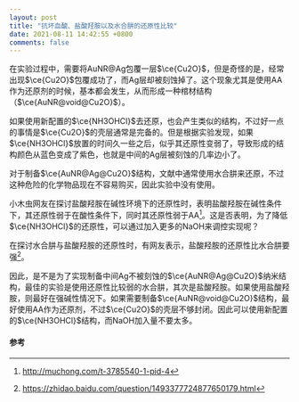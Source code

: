```yaml
---
layout: post
title: "抗坏血酸、盐酸羟胺以及水合肼的还原性比较"
date: 2021-08-11 14:42:55 +0800
comments: false
---
```


在实验过程中，需要将AuNR@Ag包覆一层$\ce{Cu2O}$，但是奇怪的是，经常出现$\ce{Cu2O}$包覆成功了，而Ag层却被刻蚀掉了。这个现象尤其是使用AA作为还原剂的时候，基本都会发生，从而形成一种棺材结构（$\ce{AuNR@void@Cu2O}$）。

如果使用新配置的$\ce{NH3OHCl}$去还原，也会产生类似的结构，不过好一点的事情是$\ce{Cu2O}$的壳层通常是完备的。但是根据实验发现，如果$\ce{NH3OHCl}$放置的时间久一些之后，似乎其还原性变弱了，导致形成的结构颜色从蓝色变成了紫色，也就是中间的Ag层被刻蚀的几率边小了。

对于制备$\ce{AuNR@Ag@Cu2O}$结构，文献中通常使用水合肼来还原，不过这种危险的化学物品现在不容易购买，因此实验中没有使用。

小木虫网友在探讨盐酸羟胺在碱性环境下的还原性时，表明盐酸羟胺在碱性条件下，其还原性弱于在酸性条件下，同时其还原性弱于AA[^1]。这是否表明，为了降低$\ce{NH3OHCl}$的还原性，可以通过加入更多的NaOH来调控实现呢？

在探讨水合肼与盐酸羟胺的还原性时，有网友表示，盐酸羟胺的还原性比水合肼要强[^2]。

因此，是不是为了实现制备中间Ag不被刻蚀的$\ce{AuNR@Ag@Cu2O}$纳米结构，最佳的实验是使用还原性比较弱的水合肼，其次是盐酸羟胺。如果使用盐酸羟胺，则最好在强碱性情况下。如果需要制备$\ce{AuNR@void@Cu2O}$结构，最好使用AA作为还原剂，不过$\ce{Cu2O}$的壳层不够封闭。因此可以使用新配置的$\ce{NH3OHCl}$结构，而NaOH加入量不要太多。

#### 参考

[^1]: <http://muchong.com/t-3785540-1-pid-4>
[^2]: <https://zhidao.baidu.com/question/1493377724877650179.html>

